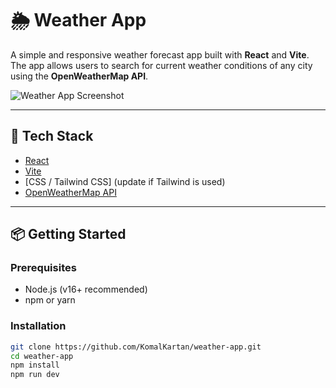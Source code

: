 # 🌦️ Weather App

A simple and responsive weather forecast app built with **React** and **Vite**. The app allows users to search for current weather conditions of any city using the **OpenWeatherMap API**.

![Weather App Screenshot](./screenshot.png) <!-- Optional: Add a screenshot image in your repo -->

---

## 🚀 Tech Stack

- [React](https://reactjs.org/)
- [Vite](https://vitejs.dev/)
- [CSS / Tailwind CSS] (update if Tailwind is used)
- [OpenWeatherMap API](https://openweathermap.org/api)

---

## 📦 Getting Started

### Prerequisites

- Node.js (v16+ recommended)
- npm or yarn

### Installation

```bash
git clone https://github.com/KomalKartan/weather-app.git
cd weather-app
npm install
npm run dev